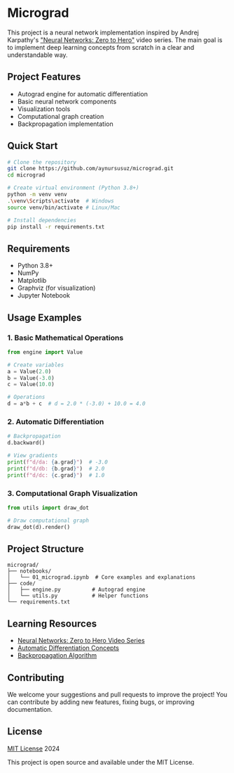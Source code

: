 # Micrograd

This project is a neural network implementation inspired by Andrej Karpathy's ["Neural Networks: Zero to Hero"](https://www.youtube.com/watch?v=VMj-3S1tku0) video series. The main goal is to implement deep learning concepts from scratch in a clear and understandable way.

## Project Features

- Autograd engine for automatic differentiation
- Basic neural network components
- Visualization tools
- Computational graph creation
- Backpropagation implementation

## Quick Start

```bash
# Clone the repository
git clone https://github.com/aynursusuz/micrograd.git
cd micrograd

# Create virtual environment (Python 3.8+)
python -m venv venv
.\venv\Scripts\activate  # Windows
source venv/bin/activate # Linux/Mac

# Install dependencies
pip install -r requirements.txt
```

## Requirements

- Python 3.8+
- NumPy
- Matplotlib
- Graphviz (for visualization)
- Jupyter Notebook

## Usage Examples

### 1. Basic Mathematical Operations
```python
from engine import Value

# Create variables
a = Value(2.0)
b = Value(-3.0)
c = Value(10.0)

# Operations
d = a*b + c  # d = 2.0 * (-3.0) + 10.0 = 4.0
```

### 2. Automatic Differentiation
```python
# Backpropagation
d.backward()

# View gradients
print(f"d/da: {a.grad}")  # -3.0
print(f"d/db: {b.grad}")  # 2.0
print(f"d/dc: {c.grad}")  # 1.0
```

### 3. Computational Graph Visualization
```python
from utils import draw_dot

# Draw computational graph
draw_dot(d).render()
```

## Project Structure

```
micrograd/
├── notebooks/
│   └── 01_micrograd.ipynb  # Core examples and explanations
├── code/
│   ├── engine.py          # Autograd engine
│   └── utils.py           # Helper functions
└── requirements.txt
```

## Learning Resources

- [Neural Networks: Zero to Hero Video Series](https://www.youtube.com/watch?v=VMj-3S1tku0)
- [Automatic Differentiation Concepts](https://en.wikipedia.org/wiki/Automatic_differentiation)
- [Backpropagation Algorithm](https://en.wikipedia.org/wiki/Backpropagation)

## Contributing

We welcome your suggestions and pull requests to improve the project! You can contribute by adding new features, fixing bugs, or improving documentation.

## License

[MIT License](https://opensource.org/licenses/MIT) 2024

This project is open source and available under the MIT License.
